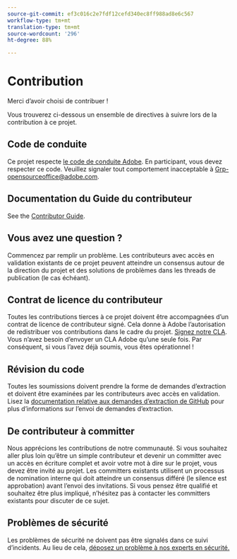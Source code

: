 ```yaml
---
source-git-commit: ef3c016c2e7fdf12cefd340ec8ff988ad8e6c567
workflow-type: tm+mt
translation-type: tm+mt
source-wordcount: '296'
ht-degree: 88%

---
```

# Contribution

Merci d’avoir choisi de contribuer !

Vous trouverez ci-dessous un ensemble de directives à suivre lors de la contribution à ce projet.

## Code de conduite

Ce projet respecte [le code de conduite Adobe](code-of-conduct.md). En participant,
vous devez respecter ce code. Veuillez signaler tout comportement inacceptable à
[Grp-opensourceoffice@adobe.com](mailto:Grp-opensourceoffice@adobe.com).

## Documentation du Guide du contributeur

See the [Contributor Guide](https://docs.adobe.com/content/help/en/contributor/contributor-guide/introduction.html).

## Vous avez une question ?

Commencez par remplir un problème. Les contributeurs avec accès en validation existants de ce projet peuvent atteindre
un consensus autour de la direction du projet et des solutions de problèmes dans les threads
de publication (le cas échéant).

## Contrat de licence du contributeur

Toutes les contributions tierces à ce projet doivent être accompagnées d’un 
contrat de licence de contributeur signé. Cela donne à Adobe l’autorisation de redistribuer vos contributions
dans le cadre du projet. [Signez notre CLA](http://opensource.adobe.com/cla.html). Vous 
n’avez besoin d’envoyer un CLA Adobe qu’une seule fois. Par conséquent, si vous l’avez déjà soumis,
vous êtes opérationnel !

## Révision du code

Toutes les soumissions doivent prendre la forme de demandes d’extraction et doivent être examinées
par les contributeurs avec accès en validation. Lisez la [documentation relative aux demandes d’extraction de GitHub](https://help.github.com/articles/about-pull-requests/) pour plus d’informations sur l’envoi de demandes d’extraction.

<!--
Lastly, please follow the [pull request template](PULL_REQUEST_TEMPLATE.md) when
submitting a pull request!
-->

## De contributeur à committer

Nous apprécions les contributions de notre communauté. Si vous souhaitez aller plus loin qu’être un simple contributeur
et devenir un committer avec un accès en écriture complet et avoir votre mot à dire sur le projet, vous devez
être invité au projet. Les committers existants utilisent un processus de nomination
interne qui doit atteindre un consensus différé (le silence est approbation) avant l’envoi
des invitations. Si vous pensez être qualifié et souhaitez être plus impliqué,
n’hésitez pas à contacter les committers existants pour discuter de ce sujet.

## Problèmes de sécurité

Les problèmes de sécurité ne doivent pas être signalés dans ce suivi d’incidents. Au lieu de cela, [déposez un problème à nos experts en sécurité.](https://helpx.adobe.com/security/alertus.html)
